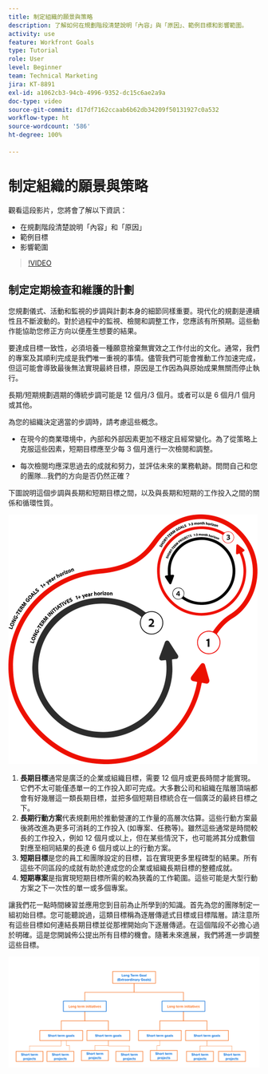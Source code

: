 ```yaml
---
title: 制定組織的願景與策略
description: 了解如何在規劃階段清楚說明「內容」與「原因」、範例目標和影響範圍。
activity: use
feature: Workfront Goals
type: Tutorial
role: User
level: Beginner
team: Technical Marketing
jira: KT-8891
exl-id: a1062cb3-94cb-4996-9352-dc15c6ae2a9a
doc-type: video
source-git-commit: d17df7162ccaab6b62db34209f50131927c0a532
workflow-type: ht
source-wordcount: '586'
ht-degree: 100%

---
```


# 制定組織的願景與策略

觀看這段影片，您將會了解以下資訊：

* 在規劃階段清楚說明「內容」和「原因」
* 範例目標
* 影響範圍

>[!VIDEO](https://video.tv.adobe.com/v/335185/?quality=12&learn=on&enablevpops)

## 制定定期檢查和維護的計劃

您規劃儀式、活動和監視的步調與計劃本身的細節同樣重要。現代化的規劃是連續性且不斷波動的。對於過程中的監視、檢閱和調整工作，您應該有所預期。這些動作能協助您修正方向以便產生想要的結果。

要達成目標一致性，必須培養一種願意捨棄無實效之工作付出的文化。通常，我們的專案及其順利完成是我們唯一重視的事情。儘管我們可能會推動工作加速完成，但這可能會導致最後無法實現最終目標，原因是工作因為與原始成果無關而停止執行。

長期/短期規劃週期的傳統步調可能是 12 個月/3 個月。或者可以是 6 個月/1 個月或其他。

為您的組織決定適當的步調時，請考慮這些概念。

* 在現今的商業環境中，內部和外部因素更加不穩定且經常變化。為了從策略上克服這些因素，短期目標應至少每 3 個月進行一次檢閱和調整。

* 每次檢閱均應深思過去的成就和努力，並評估未來的業務軌跡。問問自己和您的團隊…我們的方向是否仍然正確？

下圖說明這個步調與長期和短期目標之間，以及與長期和短期的工作投入之間的關係和循環性質。

![策略執行週期圖表](assets/02-workfront-goals-strategic-execution-cycle.png)

1. **長期目標**&#x200B;通常是廣泛的企業或組織目標，需要 12 個月或更長時間才能實現。它們不太可能僅憑單一的工作投入即可完成。大多數公司和組織在階層頂端都會有好幾層這一類長期目標，並把多個短期目標統合在一個廣泛的最終目標之下。
1. **長期行動方案**&#x200B;代表規劃用於推動營運的工作量的高層次估算。這些行動方案最後將改進為更多可消耗的工作投入 (如專案、任務等)。雖然這些通常是時間較長的工作投入，例如 12 個月或以上，但在某些情況下，也可能將其分成數個對應至相同結果的長達 6 個月或以上的行動方案。
1. **短期目標**&#x200B;是您的員工和團隊設定的目標，旨在實現更多里程碑型的結果。所有這些不同區段的成就有助於達成您的企業或組織長期目標的整體成就。
1. **短期專案**&#x200B;是指實現短期目標所需的較為狹義的工作範圍。這些可能是大型行動方案之下一次性的單一或多個專案。

<!--
Your turn graphic
-->

讓我們花一點時間練習並應用您到目前為止所學到的知識。首先為您的團隊制定一組初始目標。您可能聽說過，這類目標稱為逐層傳遞式目標或目標階層。請注意所有這些目標如何連結長期目標並從那裡開始向下逐層傳遞。在這個階段不必擔心過於明確。這是您開誠佈公提出所有目標的機會。隨著未來進展，我們將進一步調整這些目標。

![規劃短期和長期目標的圖表](assets/03-workfront-goals-goal-mapping.png)
